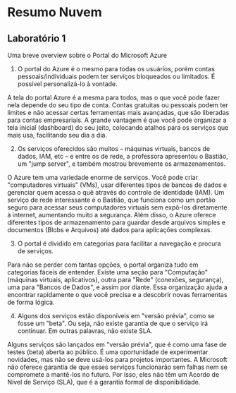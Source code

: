 # Resumo Nuvem
## Laboratório 1

Uma breve overview sobre o Portal do Microsoft Azure

1. O portal do Azure é o mesmo para todas os usuários, porém contas pessoais/individuais podem ter serviços bloqueados ou limitados. É possível personalizá-lo à vontade.

A tela do portal Azure é a mesma para todos, mas o que você pode fazer nela depende do seu tipo de conta. Contas gratuitas ou pessoais podem ter limites e não acessar certas ferramentas mais avançadas, que são liberadas para contas empresariais. A grande vantagem é que você pode organizar a tela inicial (dashboard) do seu jeito, colocando atalhos para os serviços que mais usa, facilitando seu dia a dia.

2. Os serviços oferecidos são muitos – máquinas virtuais, bancos de dados, IAM, etc – e entre os de rede, a professora apresentou o Bastião, um "jump server", e também mostrou brevemente os armazenamentos.

O Azure tem uma variedade enorme de serviços. Você pode criar "computadores virtuais" (VMs), usar diferentes tipos de bancos de dados e gerenciar quem acessa o quê através do controle de identidade (IAM). Um serviço de rede interessante é o Bastião, que funciona como um portão seguro para acessar seus computadores virtuais sem expô-los diretamente à internet, aumentando muito a segurança. Além disso, o Azure oferece diferentes tipos de armazenamento para guardar desde arquivos simples e documentos (Blobs e Arquivos) até dados para aplicações complexas.

3. O portal é dividido em categorias para facilitar a navegação e procura de serviços.

Para não se perder com tantas opções, o portal organiza tudo em categorias fáceis de entender. Existe uma seção para "Computação" (máquinas virtuais, aplicativos), outra para "Rede" (conexões, segurança), uma para "Bancos de Dados", e assim por diante. Essa organização ajuda a encontrar rapidamente o que você precisa e a descobrir novas ferramentas de forma lógica.

4. Alguns dos serviços estão disponíveis em "versão prévia", como se fosse um "beta". Ou seja, não existe garantia de que o serviço irá continuar. Em outras palavras, não existe SLA.

Alguns serviços são lançados em "versão prévia", que é como uma fase de testes (beta) aberta ao público. É uma oportunidade de experimentar novidades, mas não se deve usá-los para projetos importantes. A Microsoft não oferece garantia de que esses serviços funcionarão sem falhas nem se compromete a mantê-los no futuro. Por isso, eles não têm um Acordo de Nível de Serviço (SLA), que é a garantia formal de disponibilidade.
